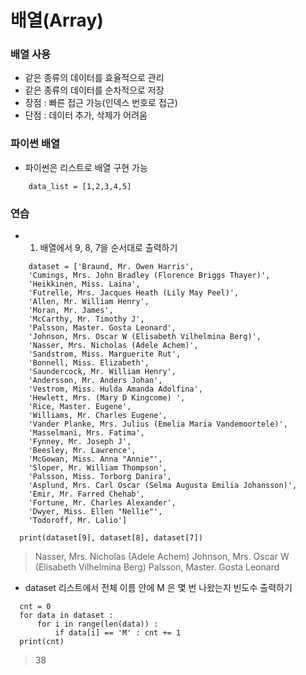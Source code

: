 # 배열(Array)


### 배열 사용
* 같은 종류의 데이터를 효율적으로 관리
* 같은 종류의 데이터를 순차적으로 저장
* 장점 : 빠른 접근 가능(인덱스 번호로 접근)
* 단점 : 데이터 추가, 삭제가 어려움

### 파이썬 배열
* 파이썬은 리스트로 배열 구현 가능
```
    data_list = [1,2,3,4,5]    
```

### 연습
* 1. 배열에서 9, 8, 7을 순서대로 출력하기

```
    dataset = ['Braund, Mr. Owen Harris',
    'Cumings, Mrs. John Bradley (Florence Briggs Thayer)',
    'Heikkinen, Miss. Laina',
    'Futrelle, Mrs. Jacques Heath (Lily May Peel)',
    'Allen, Mr. William Henry',
    'Moran, Mr. James',
    'McCarthy, Mr. Timothy J',
    'Palsson, Master. Gosta Leonard',
    'Johnson, Mrs. Oscar W (Elisabeth Vilhelmina Berg)',
    'Nasser, Mrs. Nicholas (Adele Achem)',
    'Sandstrom, Miss. Marguerite Rut',
    'Bonnell, Miss. Elizabeth',
    'Saundercock, Mr. William Henry',
    'Andersson, Mr. Anders Johan',
    'Vestrom, Miss. Hulda Amanda Adolfina',
    'Hewlett, Mrs. (Mary D Kingcome) ',
    'Rice, Master. Eugene',
    'Williams, Mr. Charles Eugene',
    'Vander Planke, Mrs. Julius (Emelia Maria Vandemoortele)',
    'Masselmani, Mrs. Fatima',
    'Fynney, Mr. Joseph J',
    'Beesley, Mr. Lawrence',
    'McGowan, Miss. Anna "Annie"',
    'Sloper, Mr. William Thompson',
    'Palsson, Miss. Torborg Danira',
    'Asplund, Mrs. Carl Oscar (Selma Augusta Emilia Johansson)',
    'Emir, Mr. Farred Chehab',
    'Fortune, Mr. Charles Alexander',
    'Dwyer, Miss. Ellen "Nellie"',
    'Todoroff, Mr. Lalio']
```

```
  print(dataset[9], dataset[8], dataset[7])
```
> Nasser, Mrs. Nicholas (Adele Achem) Johnson, Mrs. Oscar W (Elisabeth Vilhelmina Berg) Palsson, Master. Gosta Leonard

* dataset 리스트에서 전체 이름 안에 M 은 몇 번 나왔는지 빈도수 출력하기

```
  cnt = 0
  for data in dataset :
      for i in range(len(data)) :
          if data[i] == 'M' : cnt += 1
  print(cnt)
```
> 38

